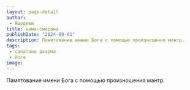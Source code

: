```yaml
---
layout: page-detail
author:
 - Яшодеви
title: нама-смарана
publishDate: "2024-09-01"
description: Памятование имени Бога с помощью произношения мантр.
tags:
 - санатана дхарма
 - йога
image: 
---
```


Памятование имени Бога с помощью произношения мантр.

